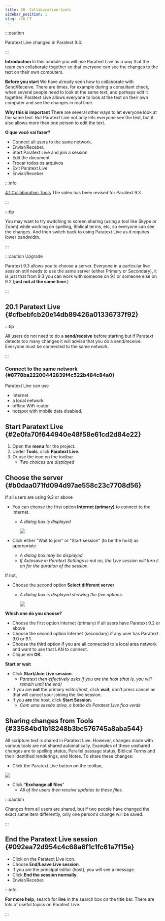 ```yaml
---
title: 20. Collaboration-tools
sidebar_position: 1
slug: /20.CT
---
```


:::caution

Paratext Live changed in Paratext 9.3.

:::

**Introduction**  In this module you will use Paratext Live as a way that the team can collaborate together so that everyone can see the changes to the text on their own computers.

**Before you start**  We have already seen how to collaborate with Send/Receive. There are times, for example during a consultant check, when several people need to look at the same text, and perhaps edit it together. Paratext Live allows everyone to look at the text on their own computer and see the changes in real time.

**Why this is important**  There are several other ways to let everyone look at the same text. But Paratext Live not only lets everyone see the text, but it also allows more than one person to edit the text.

**O que você vai fazer?**

- Connect all users to the same network.
- Enviar/Receber.
- Start Paratext Live and join a session
- Edit the document
- Trocar todos os arquivos
- Exit Paratext Live
- Enviar/Receber

:::info

[4.1 Collaboration Tools](https://vimeo.com/641947293)  The video has been revised for Paratext 9.3.

:::

:::tip

You may want to try switching to screen sharing (using a tool like Skype or Zoom) while working on spelling, Biblical terms, etc, so everyone can see the changes. And then switch back to using Paratext Live as it requires lower bandwidth.

:::

:::caution Upgrade

Paratext 9.3 allows you to choose a server. Everyone in a particular live session still needs to use the same server (either Primary or Secondary), it is just that from 9.3 you can work with someone on 9.1 or someone else on 9.2 (**just not at the same time**.)

:::

## 20.1 Paratext Live {#cfbebfcb20e14db89426a01336737f92}

:::tip

All users do not need to do a **send/receive** before starting but if Paratext detects too many changes it will advise that you do a send/receive. Everyone must be connected to the same network.

:::

### Connect to the same network {#8778ba22200442839f4c522b484c84a0}

Paratext Live can use

- Internet
- a local network
- offline WiFi router
- hotspot with mobile data disabled.

## Start Paratext Live {#2e0fa70f644940e48f58e61cd2d84e22}

1. Open the **menu** for the project.
2. Under **Tools**, click **Paratext Live**.
3. Or use the icon on the toolbar.
    - _Two choices are displayed_

## Choose the server {#b0daa071fd094d97ae558c23c7708d56}

If all users are using 9.2 or above

- You can choose the first option **Internet (primary)** to connect to the Internet.
    - _A dialog box is displayed_

        ![](./918960374.png)

- Click either "Wait to join" or "Start session" (to be the host) as appropriate.
    - _A dialog box may be displayed_
    - _If Autosave in Paratext Settings is not on, the Live session will turn it on for the duration of the session._

If not,

- Choose the second option **Select different server**.
    - _A dialog box is displayed showing the five options._

        ![](./564161900.png)

**Which one do you choose?**

- Choose the first option Internet (primary) if all users have Paratext 9.2 or above
- Choose the second option Internet (secondary) if any user has Paratext 9.0 or 9.1.
- Choose the third option if you are all connected to a local area network and want to use that LAN to connect.
- Clique em **OK**.

**Start or wait**

- Click **Start/Join Live session**.
    - _Paratext then effectively asks if you are the host (that is, you will remain until the end)_
- If you are **not** the primary editor/host, click **wait**, don’t press cancel as that will cancel your joining the live session.
- If you **are** the host, click **Start Session**.
    - _Com uma sessão ativa, o botão do Paratext Live fica verde_

## Sharing changes from Tools {#33584bd1b18248b3bc576745a8aba544}

All scripture text is shared in Paratext Live. However, changes made with various tools are not shared automatically. Examples of these unshared changes are to spelling status, Parallel passage status, Biblical Terms and their identified renderings, and Notes. To share these changes:

- Click the Paratext Live button on the toolbar,

![](./419095099.png)

- Click “**Exchange all files**”
    - _All of the users then receive updates to these files._

:::caution

Changes from all users are shared, but if two people have changed the exact same item differently, only one person’s change will be saved.

:::

## End the Paratext Live session {#092ea72d954c4c68a6f1c1fc61a7f15e}

- Click on the Paratext Live icon.
- Choose **End/Leave Live session**.
- If you are the principal editor (host), you will see a message.
- Click **End the session normally**.
- Enviar/Receber.

:::info

**For more help**, search for **live** in the search box on the title bar. There are lots of useful topics on Paratext Live.

:::



